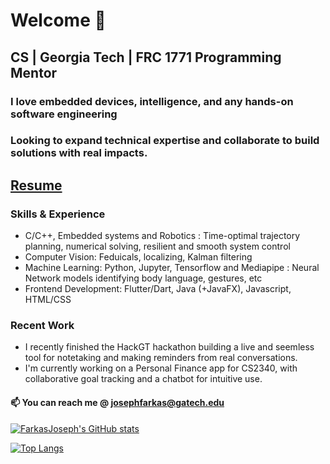 # Welcome 🖖 
## CS | Georgia Tech | FRC 1771 Programming Mentor
### I love embedded devices, intelligence, and any hands-on software engineering
### Looking to expand technical expertise and collaborate to build solutions with real impacts.

## [Resume](https://github.com/FarkasJoseph/Resume/blob/main/main.pdf)

###     Skills & Experience
- C/C++, Embedded systems and Robotics : Time-optimal trajectory planning, numerical solving, resilient and smooth system control
- Computer Vision: Feduicals, localizing, Kalman filtering
- Machine Learning: Python, Jupyter, Tensorflow and Mediapipe : Neural Network models identifying body language, gestures, etc
- Frontend Development: Flutter/Dart, Java (+JavaFX), Javascript, HTML/CSS

### Recent Work
- I recently finished the HackGT hackathon building a live and seemless tool for notetaking and making reminders from real conversations.
- I'm currently working on a Personal Finance app for CS2340, with collaborative goal tracking and a chatbot for intuitive use.

<!-- ####    🔭 I’m currently working on an android app for CS2340 -->

####    📫  You can reach me @ josephfarkas@gatech.edu

<!-- ![](https://github.com/mrredness/github-stats/blob/master/generated/overview.svg)

![](https://github.com/mrredness/github-stats/blob/master/generated/languages.svg) -->

[![FarkasJoseph's GitHub stats](https://github-readme-stats-one-bice.vercel.app/api?username=FarkasJoseph&langs_count=10&layout=compact&role=OWNER,ORGANIZATION_MEMBER,COLLABORATOR&count_private=true&show_icons=true&hide_border=true&bg_color=00000000)](https://github.com/anuraghazra/github-readme-stats)

[![Top Langs](https://github-readme-stats-one-bice.vercel.app/api/top-langs/?username=FarkasJoseph&langs_count=10&layout=compact&role=OWNER,ORGANIZATION_MEMBER,COLLABORATOR&count_private=true&show_icons=true&hide_border=true&bg_color=00000000)](https://github.com/anuraghazra/github-readme-stats)

<!--
[![Wakatime](https://wakatime.com/share/@018bcffe-5abf-4894-acd6-0ce0310dfd2a/8832125e-cdae-4bc2-976c-6643fa8ab2ca.svg)](https://wakatime.com)
-->

<!--
**MrRedness/MrRedness** is a ✨ _special_ ✨ repository because its `README.md` (this file) appears on your GitHub profile.

Here are some ideas to get you started:

- 🔭 I’m currently working on ...
- 🌱 I’m currently learning ...
- 👯 I’m looking to collaborate on ...
- 🤔 I’m looking for help with ...
- 💬 Ask me about ...
- 📫 How to reach me: ...
- 😄 Pronouns: ...
- ⚡ Fun fact: ...
-->

